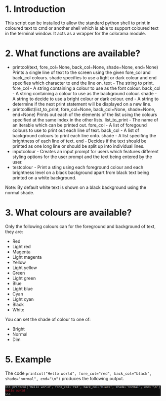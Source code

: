 # 1. Introduction
This script can be installed to allow the standard python shell to print in coloured text to cmd or another shell which
is able to support coloured text in the terminal window. It acts as a wrapper for the colorama module.

# 2. What functions are available?
* printcol(text, fore_col=None, back_col=None, shade=None, end=None)
Prints a single line of text to the screen using the given fore_col and back_col colours. shade specifies to use a light or dark colour and end specifies which character to end the line on.
text - The string to print.
fore_col - A string containing a colour to use as the font colour.
back_col - A string containing a colour to use as the background colour.
shade - A string to decide to use a bright colour or dark colour.
end - A string to determine if the next print statement will be displayed on a new line.
* printcollist(list_to_print, fore_col=None, back_col=None, shade=None, end=None)
Prints out each of the elements of the list using the colours specified at the same index in the other lists.
list_to_print - The name of an iterable which can be printed out.
fore_col - A list of foregound colours to use to print out each line of text.
back_col - A list of background colours to print each line onto.
shade - A list specifing the brightness of each line of text.
end - Decides if the text should be printed as one long line or should be split up into individual lines.
* inputcolour - Creates an input prompt for users which features different styling options for the user prompt and the
text being entered by the user.
* testcolour - Print a sting using each foreground colour and each brightness level on a black background apart from black
text being printed on a white background.

Note: By default white text is shown on a black background using the normal shade.

# 3. What colours are available?
Only the following colours can for the foreground and background of text, they are:
* Red
* Light red
* Magenta
* Light magenta
* Yellow
* Light yellow
* Green
* Light green
* Blue
* Light blue
* Cyan
* Light cyan
* Black
* White

You can set the shade of colour to one of:
* Bright
* Normal
* Dim

# 5. Example
The code `printcol("Hello world", fore_col="red", back_col="black", shade="normal", end="\n")` produces the following output.

![Red text example](https://github.com/joshuawise610/PythonColour/raw/master/docs/image%20captures/example%20hello%20world.jpg)
